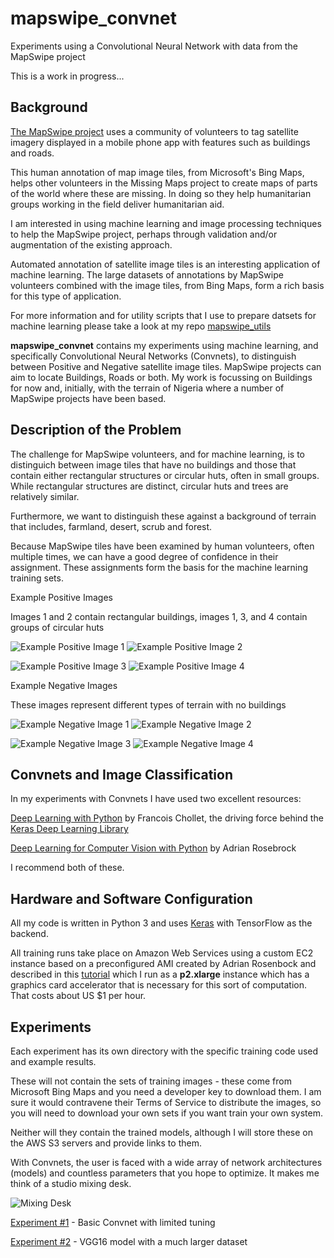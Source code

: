 # mapswipe_convnet

Experiments using a Convolutional Neural Network with data from the MapSwipe project

This is a work in progress...


## Background

[The MapSwipe project](http://mapswipe.org/) uses a community of volunteers to tag satellite imagery displayed in a mobile phone app with features such as buildings and roads.

This human annotation of map image tiles, from Microsoft's Bing Maps, helps other volunteers in the Missing Maps project to create maps of parts of the world where these are missing. In doing so they help humanitarian groups working in the field deliver humanitarian aid.

I am interested in using machine learning and image processing techniques to help the MapSwipe project, perhaps through validation and/or augmentation of the existing approach.

Automated annotation of satellite image tiles is an interesting application of machine learning. The large datasets of annotations by MapSwipe volunteers combined with the image tiles, from Bing Maps, form a rich basis for this type of application.

For more information and for utility scripts that I use to prepare datsets for machine learning please take a look at my repo
[mapswipe_utils](https://github.com/craic/mapswipe_utils)

**mapswipe_convnet** contains my experiments using machine learning, and specifically Convolutional Neural Networks (Convnets), to
distinguish between Positive and Negative satellite image tiles. MapSwipe projects can aim to locate Buildings, Roads or both.
My work is focussing on Buildings for now and, initially, with the terrain of Nigeria where a number of MapSwipe projects have been based.

## Description of the Problem

The challenge for MapSwipe volunteers, and for machine learning, is to distinguich between image tiles that have no buildings and those that contain either
rectangular structures or circular huts, often in small groups. While rectangular structures are distinct, circular huts and trees are relatively similar.

Furthermore, we want to distinguish these against a background of terrain that includes, farmland, desert, scrub and forest.

Because MapSwipe tiles have been examined by human volunteers, often multiple times, we can have a good degree of
confidence in their assignment. These assignments form the basis for the machine learning training sets.

Example Positive Images

Images 1 and 2 contain rectangular buildings, images 1, 3, and 4 contain groups of circular huts

![Example Positive Image 1](images/example_positive_1.jpg)
![Example Positive Image 2](images/example_positive_2.jpg)

![Example Positive Image 3](images/example_positive_3.jpg)
![Example Positive Image 4](images/example_positive_4.jpg)

Example Negative Images

These images represent different types of terrain with no buildings

![Example Negative Image 1](images/example_negative_1.jpg)
![Example Negative Image 2](images/example_negative_2.jpg)

![Example Negative Image 3](images/example_negative_3.jpg)
![Example Negative Image 4](images/example_negative_4.jpg)


## Convnets and Image Classification

In my experiments with Convnets I have used two excellent resources:

[Deep Learning with Python](https://www.manning.com/books/deep-learning-with-python) by Francois Chollet,
the driving force behind the [Keras Deep Learning Library](https://keras.io/)

[Deep Learning for Computer Vision with Python](https://www.pyimagesearch.com/deep-learning-computer-vision-python-book/)
by Adrian Rosebrock

I recommend both of these.

## Hardware and Software Configuration

All my code is written in Python 3 and uses [Keras](https://keras.io/) with TensorFlow as the backend.

All training runs take place on Amazon Web Services using a custom EC2 instance based on a preconfigured AMI created by Adrian Rosenbock and
described in this [tutorial](https://www.pyimagesearch.com/2017/09/20/pre-configured-amazon-aws-deep-learning-ami-with-python/)
which I run as a **p2.xlarge** instance which has a graphics card accelerator that is necessary for this sort of
computation. That costs about US $1 per hour.


## Experiments

Each experiment has its own directory with the specific training code used and example results.

These will not contain the sets of training images - these come from Microsoft Bing Maps and you need a developer key to download them.
I am sure it would contravene their Terms of Service to distribute the images, so you will need to download your own
sets if you want train your own system.

Neither will they contain the trained models, although I will store these on the AWS S3 servers and provide links to them.

With Convnets, the user is faced with a wide array of network architectures (models) and countless parameters that you
hope to optimize. It makes me think of a studio mixing desk.

![Mixing Desk](images/mixing_desk_600.png)


[Experiment #1](experiment_1) - Basic Convnet with limited tuning

[Experiment #2](experiment_2) - VGG16 model with a much larger dataset



